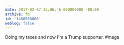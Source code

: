 ```yaml
---
date: 2017-02-07 15:06:46.000000000 -08:00
archive: fb
id: '1486508806'
weblog: false
---
```


Doing my taxes and now I'm a Trump supporter. #maga
